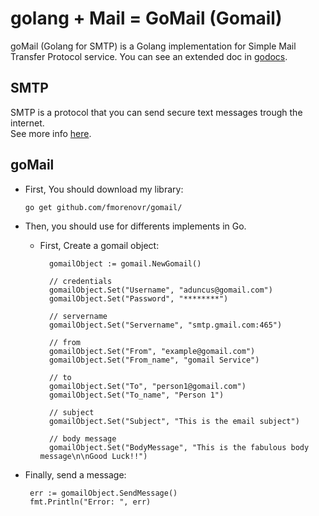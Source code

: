 # golang + Mail = GoMail (Gomail)

goMail (Golang for SMTP) is a Golang implementation for Simple Mail Transfer Protocol service.
You can see an extended doc in [godocs](https://godoc.org/github.com/fmorenovr/goMail).

## SMTP

SMTP is a protocol that you can send secure text messages trough the internet.  
See more info [here](https://en.wikipedia.org/wiki/Simple_Mail_Transfer_Protocol).

## goMail

* First, You should download my library:

      go get github.com/fmorenovr/gomail/

* Then, you should use for differents implements in Go.
        
    * First, Create a gomail object:
    
            gomailObject := gomail.NewGomail()
  
            // credentials
            gomailObject.Set("Username", "aduncus@gomail.com")
            gomailObject.Set("Password", "********")
      
            // servername
            gomailObject.Set("Servername", "smtp.gmail.com:465")
            
            // from
            gomailObject.Set("From", "example@gomail.com")
            gomailObject.Set("From_name", "gomail Service")

            // to
            gomailObject.Set("To", "person1@gomail.com")
            gomailObject.Set("To_name", "Person 1")
	
            // subject
            gomailObject.Set("Subject", "This is the email subject")

            // body message
            gomailObject.Set("BodyMessage", "This is the fabulous body message\n\nGood Luck!!")
    
* Finally, send a message:
        
       err := gomailObject.SendMessage()
       fmt.Println("Error: ", err)


